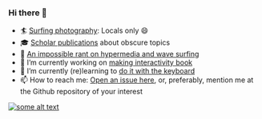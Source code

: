 ### Hi there 👋

- :surfer: [Surfing photography](https://surfer.epidro.me/): Locals only 😄
- :mortar_board: [Scholar publications](https://scholar.epidro.me) about obscure topics
- :pencil: [An impossible rant on hypermedia and wave surfing](https://me.epidro.me)
- 🔭 I’m currently working on [making interactivity book](https://mibook.epidro.me)
- 🌱 I’m currently (re)learning to [do it with the keyboard](https://github.com/courses-ionio/dokey)
- 📫 How to reach me: [Open an issue here](https://github.com/epidrome/epidrome/issues/new/choose), or, preferably, mention me at the Github repository of your interest

<!--
**epidrome/epidrome** is a ✨ _special_ ✨ repository because its `README.md` (this file) appears on your GitHub profile.

Here are some ideas to get you started:

- 🔭 I’m currently working on ...
- 🌱 I’m currently learning ...
- 👯 I’m looking to collaborate on ...
- 🤔 I’m looking for help with ...
- 💬 Ask me about ...
- 😄 Pronouns: ...
- ⚡ Fun fact: ...
-->

[![some alt text](https://www.randos.online/u/epidrome)](https://randos.online/u/epidrome/next)
